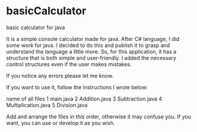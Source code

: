 # basicCalculator
basic calculator for java

It is a simple console calculator made for java. After C# language, I did some work for java. I decided to do this and publish it to grasp and understand the language a little more. So, for this application, it has a structure that is both simple and user-friendly. I added the necessary control structures even if the user makes mistakes.

If you notice any errors please let me know.

If you want to use it, follow the instructions I wrote below:

name of all files
1 main.java
2 Addition.java
3 Subtraction.java
4 Multiplication.java
5 Division.java

Add and arrange the files in this order, otherwise it may confuse you.
If you want, you can use or develop it as you wish.


